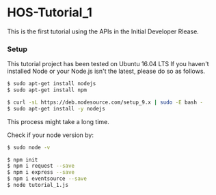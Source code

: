# HOS-Tutorial_1
This is the first tutorial using the APIs in the Initial Developer Rlease.

### Setup

This tutorial project has been tested on Ubuntu 16.04 LTS
If you haven't installed Node or your Node.js isn't the latest, please do so as follows.
```bash
$ sudo apt-get install nodejs
$ sudo apt-get install npm

$ curl -sL https://deb.nodesource.com/setup_9.x | sudo -E bash -
$ sudo apt-get install -y nodejs
```

This process might take a long time.

Check if your node version by:
```bash
$ sudo node -v
```

```bash
$ npm init
$ npm i request --save
$ npm i express --save
$ npm i eventsource --save
$ node tutorial_1.js
```

